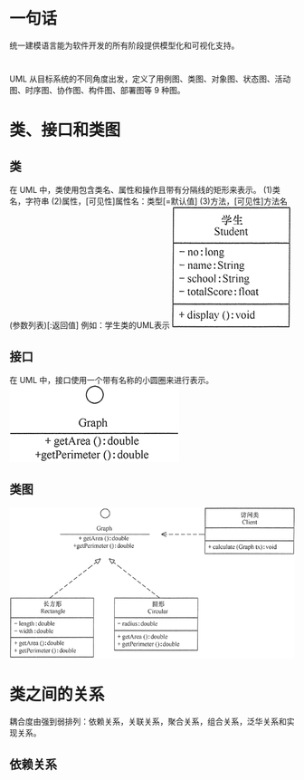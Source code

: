 # 一句话
统一建模语言能为软件开发的所有阶段提供模型化和可视化支持。
# 
UML 从目标系统的不同角度出发，定义了用例图、类图、对象图、状态图、活动图、时序图、协作图、构件图、部署图等 9 种图。
# 类、接口和类图
## 类
在 UML 中，类使用包含类名、属性和操作且带有分隔线的矩形来表示。
(1)类名，字符串
(2)属性，[可见性]属性名：类型[=默认值]
(3)方法，[可见性]方法名(参数列表)[:返回值]
例如：学生类的UML表示
![image](image\uml_student.gif)
## 接口
在 UML 中，接口使用一个带有名称的小圆圈来进行表示。
![image](image\uml_interface.gif)
## 类图
![image](image\uml_类图.gif)
# 类之间的关系
耦合度由强到弱排列：依赖关系，关联关系，聚合关系，组合关系，泛华关系和实现关系。
## 依赖关系
